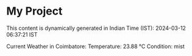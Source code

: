 # My Project

This content is dynamically generated in Indian Time (IST): 2024-03-12 06:37:21 IST


Current Weather in Coimbatore:
Temperature: 23.88 °C
Condition: mist
